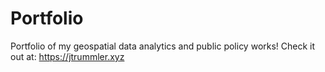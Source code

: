 # Portfolio

Portfolio of my geospatial data analytics and public policy works! Check it out at: https://jtrummler.xyz
